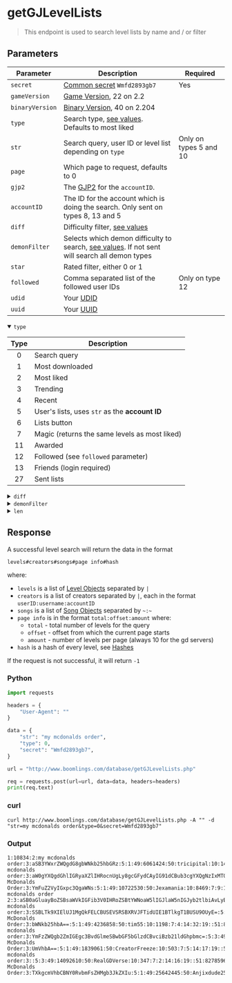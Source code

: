 # getGJLevelLists

> This endpoint is used to search level lists by name and / or filter

## Parameters

| Parameter         | Description                                                                                                   | Required                              |
| ----------------- | ------------------------------------------------------------------------------------------------------------- | ------------------------------------- |
| `secret`          | [Common secret](/reference/secrets.md) `Wmfd2893gb7`                                                          | Yes                                   |
| `gameVersion`     | [Game Version](#), 22 on 2.2                                                                                  |                                       |
| `binaryVersion`   | [Binary Version](#), 40 on 2.204                                                                              |                                       |
| `type`            | Search type, [see values](#type). Defaults to most liked                                                      |                                       |
| `str`             | Search query, user ID or level list depending on `type`                                                       | Only on types 5 and 10                |
| `page`            | Which page to request, defaults to 0                                                                          |                                       |
| `gjp2`            | The [GJP2](/topics/encryption/gjp.md) for the `accountID`.                                                    |                                       |
| `accountID`       | The ID for the account which is doing the search. Only sent on types 8, 13 and 5                              |                                       |
| `diff`            | Difficulty filter, [see values](#diff)                                                                        |                                       |
| `demonFilter`     | Selects which demon difficulty to search, [see values](#demonFilter). If not sent will search all demon types |                                       |
| `star`            | Rated filter, either 0 or 1                                                                                   |                                       |
| `followed`        | Comma separated list of the followed user IDs                                                                 | Only on type 12                       |
| `udid`            | Your [UDID](/topics/encryption/id.md)                                                                         |                                       |
| `uuid`            | Your [UUID](/topics/encryption/id.md)                                                                         |                                       |
<details open id="type">
    <summary><code>type</code></summary>

| Type | Description                                                                       |
| :--: | --------------------------------------------------------------------------------- |
|  0   | Search query                                                                      |
|  1   | Most downloaded                                                                   |
|  2   | Most liked                                                                        |
|  3   | Trending                                                                          |
|  4   | Recent                                                                            |
|  5   | User's lists, uses `str` as the **account ID**                                    |
|  6   | Lists button                                                                      |
|  7   | Magic (returns the same levels as most liked)                                     |
|  11  | Awarded                                                                           |
|  12  | Followed (see `followed` parameter)                                               |
|  13  | Friends (login required)                                                          |
|  27  | Sent lists                                                                        |

</details>

<details id="diff">
    <summary><code>diff</code></summary>

| diff | Description                                                |
| :--: | ---------------------------------------------------------- |
|  -1  | N/A                                                        |
|  -2  | Demons (see `demonFilter` for specifying demon difficulty) |
|  1   | Easy                                                       |
|  2   | Normal                                                     |
|  3   | Hard                                                       |
|  4   | Harder                                                     |
|  5   | Insane                                                     |

</details>

<details id="demonFilter">
    <summary><code>demonFilter</code></summary>

| demonFilter | Description   |
| :---------: | ------------- |
|      1      | Easy demon    |
|      2      | Medium demon  |
|      3      | Hard demon    |
|      4      | Insane demon  |
|      5      | Extreme demon |

</details>

<details id="len">
    <summary><code>len</code></summary>

| len | Value  |
| :-: | ------ |
|  0  | Tiny   |
|  1  | Short  |
|  2  | Medium |
|  3  | Long   |
|  4  | XL     |

</details>

## Response

A successful level search will return the data in the format

```
levels#creators#songs#page info#hash
```

where:

- `levels` is a list of [Level Objects](/resources/client/level-components/level-object.md)  separated by `|`
- `creators` is a list of creators separated by `|`, each in the format `userID:username:accountID`
- `songs` is a list of [Song Objects](/resources/server/song.md) separated by `~:~`
- `page info` is in the format `total:offset:amount` where:
  - `total` - total number of levels for the query
  - `offset` - offset from which the current page starts
  - `amount` - number of levels per page (always 10 for the gd servers)
- `hash` is a hash of every level, see [Hashes](#)
<!-- should the hash be explained here or on its own page like how the old docs had a page for CHK -->

If the request is not successful, it will return `-1`


<!-- tabs:start -->

### **Python**

```py
import requests

headers = {
    "User-Agent": ""
}

data = {
    "str": "my mcdonalds order",
    "type": 0,
    "secret": "Wmfd2893gb7",
}

url = "http://www.boomlings.com/database/getGJLevelLists.php"

req = requests.post(url=url, data=data, headers=headers)
print(req.text)
```

### **curl**

```plain
curl http://www.boomlings.com/database/getGJLevelLists.php -A "" -d "str=my mcdonalds order&type=0&secret=Wmfd2893gb7"
```

<!-- tabs:end -->

### Output

```
1:10834:2:my mcdonalds order:3:aSB3YWxrZWQgdG8gbWNkb25hbGRz:5:1:49:6061424:50:tricipital:10:143479:7:10:14:5334:19::51:78111123,80840474,20556675,71480069,51008389,26108947,59604964,190626,53898587,72443435,47499900,89638158,43758774,90640638,96282081,86742812:55:0:56:0:28:1703082168:29:0|1:4406:2:my mcdonalds order:3:aW0gYXQgdGhlIGRyaXZlIHRocnUgLy8gcGFydCAyIG91dCBub3cgYXQgNzIxMTQ=:5:7:49:17062290:50:GD2G:10:90039:7:2:14:4457:19::51:25147297,82785965,11171792,30261946,31496121,71189946,19716898,14456417,4050125,79412478,1442329,67287373,61350256:55:0:56:0:28:1703048969:29:1703631457|1:22325:2:My McDonalds Order:3:YmFuZ2VyIGxpc3QgaWNs:5:1:49:10722530:50:Jexamania:10:8469:7:9:14:222:19::51:25147297,83671207,46104803,72867858,65500565,16683338,32666588,25717922,84904479,92727112,69043485,4846999,58038680,67287373:55:0:56:0:28:1703125026:29:0|1:72114:2:my mcdonalds order 2:3:aSB0aGluayBoZSBsaWVkIGFib3V0IHRoZSBtYWNoaW5lIGJlaW5nIGJyb2tlbiAvLyB0aGUgc2VxdWVsIG5vIG9uZSBhc2tlZCBmb3IgdG8gbXkgbWNkb25hbGRzIG9yZGVy:5:3:49:17062290:50:GD2G:10:4732:7:2:14:156:19::51:25147297,65037091,88758014,59604964,67993675,59966737,56102262,97933043,2056444,85312317,91482208,58038680,46160451,75940156,95959832,81466909,68064189,61350256:55:0:56:0:28:1703631267:29:1703638822|1:16619:2:my mcdonalds order:3:SSBLTk9XIElUJ1MgQkFELCBUSEVSRSBXRVJFTidUIE1BTlkgT1BUSU9OUyE=:5:1:49:14542509:50:ZohMyGoodnessGD:10:2652:7:6:14:44:19::51:47499900,57410100,57474996,84904479,38557238,59157328,87981410,60001202,77367261,41551990,67287373:55:0:56:0:28:1703101621:29:0|1:12460:2:My McDonalds Order:3:bWNkb25hbA==:5:1:49:4236858:50:tim55:10:1198:7:4:14:32:19::51:82931130,69309640,56455492,36619357,55320441:55:0:56:0:28:1703087812:29:0|1:29628:2:My mcdonalds order:3:YmFzZWQgb2ZmIGEgc3BvdGlmeSBwbGF5bGlzdCBvciBzb21ldGhpbmc=:5:3:49:10055542:50:RuSsiaNrobToP:10:1254:7:10:14:17:19::51:78111123,34889235,80840474,11171792,71480069,84904479,97589710,443669,4460853,72443435,97590104,13550658,2056444,86742812:55:0:56:0:28:1703180209:29:1703614964|1:45077:2:My McDonalds Order:3:UmVhbA==:5:1:49:1839061:50:CreatorFreeze:10:503:7:5:14:17:19::51:80840474,30963660,79412478,14456417,61293573,71971062,86929245,86742812,58038680:55:0:56:0:28:1703307069:29:0|1:33953:2:My mcdonalds order:3::5:3:49:14092610:50:RealGDVerse:10:347:7:2:14:16:19::51:82785965,11012303,38557238,18931295,11255719,61408958,26162113,72014001,42633903,13752832,69768064,49186967,77554979,22294605,70549760,66416136,50525701,89933948,37039661,58976282,6988127,86449162,3134009,87727825,82995551,73004601,57585857,82139948,95318968,69925593,1203245,69765381,50647963,67254591,14370474,96968200,93201502,92509265,65430141,56495221,76489404,91963243,41035356,62427241,68752244,69996378,26880009,7360312,79013891,65269818,76963460,88732322,11171792:55:0:56:0:28:1703206770:29:1703428545|1:68104:2:My McDonalds Order:3:TXkgcmVhbCBNY0RvbmFsZHMgb3JkZXIu:5:1:49:25642445:50:Anjixdude25z:10:393:7:9:14:12:19::51:78111123,59413153,12664426,97172976,87995257,85508683,89490621,72811779,10558915,9007089,84904479,27742076,61718673,27090448:55:0:56:0:28:1703571483:29:0#10532982:CreatorFreeze:1839061|14827098:tim55:4236858|15479163:tricipital:6061424|92900676:RuSsiaNrobToP:10055542|98535835:Jexamania:10722530|139957548:RealGDVerse:14092610|147859835:ZohMyGoodnessGD:14542509|25220930:GD2G:17062290|221186876:Anjixdude25z:25642445#9999:0:10#f5da5823d94bbe7208dd83a30ff427c7d88fdb99
```
